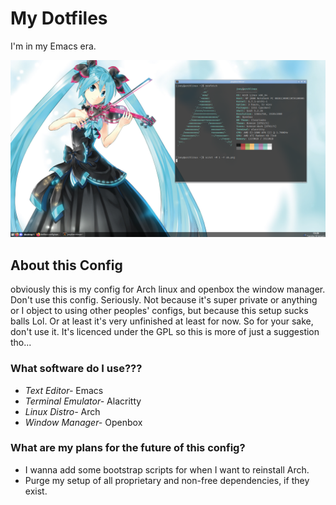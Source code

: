 # My Dotfiles

I'm in my Emacs era.

![desktop](ob.png)

## About this Config
obviously this is my config for Arch linux and openbox the window manager.
Don't use this config. Seriously.
Not because it's super private or anything or I object to using other
peoples' configs, but because this setup sucks balls Lol.
Or at least it's very unfinished at least for now.
So for your sake, don't use it. 
It's licenced under the GPL so this is more of just
a suggestion tho...

### What software do I use???
- *Text Editor-* Emacs
- *Terminal Emulator-* Alacritty
- *Linux Distro-* Arch
- *Window Manager-* Openbox

### What are my plans for the future of this config?
- I wanna add some bootstrap scripts for when I want to reinstall Arch.
- Purge my setup of all proprietary and non-free dependencies, if they exist.
